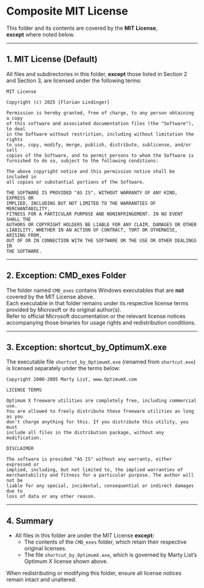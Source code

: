 # Composite MIT License

This folder and its contents are covered by the **MIT License**,  
**except** where noted below.

---

## 1. MIT License (Default)

All files and subdirectories in this folder, **except** those listed in
Section 2 and Section 3, are licensed under the following terms:

```
MIT License

Copyright (c) 2025 [Florian Lindinger]

Permission is hereby granted, free of charge, to any person obtaining a copy
of this software and associated documentation files (the "Software"), to deal
in the Software without restriction, including without limitation the rights
to use, copy, modify, merge, publish, distribute, sublicense, and/or sell
copies of the Software, and to permit persons to whom the Software is
furnished to do so, subject to the following conditions:

The above copyright notice and this permission notice shall be included in
all copies or substantial portions of the Software.

THE SOFTWARE IS PROVIDED "AS IS", WITHOUT WARRANTY OF ANY KIND, EXPRESS OR
IMPLIED, INCLUDING BUT NOT LIMITED TO THE WARRANTIES OF MERCHANTABILITY,
FITNESS FOR A PARTICULAR PURPOSE AND NONINFRINGEMENT. IN NO EVENT SHALL THE
AUTHORS OR COPYRIGHT HOLDERS BE LIABLE FOR ANY CLAIM, DAMAGES OR OTHER
LIABILITY, WHETHER IN AN ACTION OF CONTRACT, TORT OR OTHERWISE, ARISING FROM,
OUT OF OR IN CONNECTION WITH THE SOFTWARE OR THE USE OR OTHER DEALINGS IN
THE SOFTWARE.
```

---

## 2. Exception: CMD_exes Folder

The folder named `CMD_exes` contains Windows executables that are **not**
covered by the MIT License above.  
Each executable in that folder remains under its respective license terms
provided by Microsoft or its original author(s).  
Refer to official Microsoft documentation or the relevant license notices
accompanying those binaries for usage rights and redistribution conditions.

---

## 3. Exception: shortcut_by_OptimumX.exe

The executable file `shortcut_by_OptimumX.exe`
(renamed from `shortcut.exe`) is licensed separately under the terms below:

```
Copyright 2000-2005 Marty List, www.OptimumX.com

LICENSE TERMS

Optimum X freeware utilities are completely free, including commercial use.
You are allowed to freely distribute these freeware utilities as long as you
don't charge anything for this. If you distribute this utility, you must
include all files in the distribution package, without any modification.

DISCLAIMER

The software is provided "AS IS" without any warranty, either expressed or
implied, including, but not limited to, the implied warranties of
merchantability and fitness for a particular purpose. The author will not be
liable for any special, incidental, consequential or indirect damages due to
loss of data or any other reason.
```

---

## 4. Summary

- All files in this folder are under the MIT License **except:**
  - The contents of the `CMD_exes` folder, which retain their respective
    original licenses.
  - The file `shortcut_by_OptimumX.exe`, which is governed by
    Marty List’s Optimum X license shown above.

When redistributing or modifying this folder, ensure all license notices
remain intact and unaltered.
